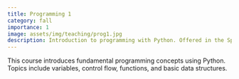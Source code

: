 ```yaml
---
title: Programming 1
category: fall
importance: 1
image: assets/img/teaching/prog1.jpg
description: Introduction to programming with Python. Offered in the Spring semester.
---
```


This course introduces fundamental programming concepts using Python. Topics include variables, control flow, functions, and basic data structures.